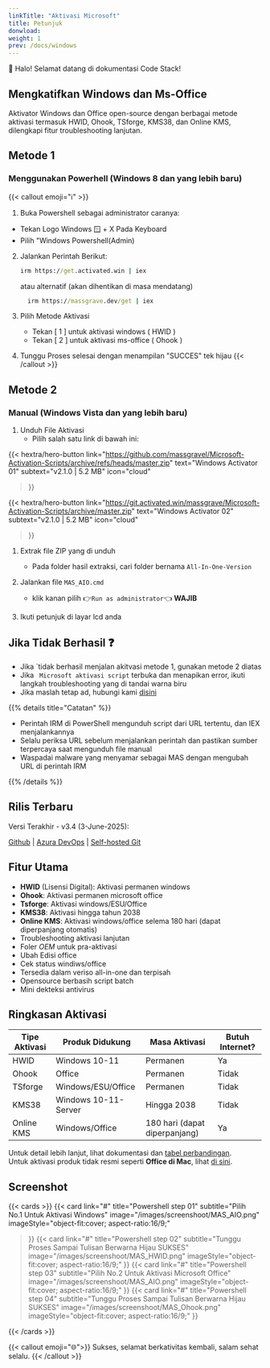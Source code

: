 ```yaml
---
linkTitle: "Aktivasi Microsoft"
title: Petunjuk
donwload: 
weight: 1
prev: /docs/windows
---
```


👋 Halo! Selamat datang di dokumentasi Code Stack!

<!--more-->

## Mengkatifkan Windows dan Ms-Office

Aktivator Windows dan Office open-source dengan berbagai metode aktivasi termasuk HWID, Ohook, TSforge, KMS38, dan Online KMS, dilengkapi fitur troubleshooting lanjutan.

## Metode 1 
### Menggunakan Powerhell (Windows 8 dan yang lebih baru)

{{< callout emoji="ℹ️" >}}
1. Buka Powershell sebagai administrator caranya:
  * Tekan Logo Windows 🪟 + X Pada Keyboard
  * Pilih "Windows Powershell(Admin)
2. Jalankan Perintah Berikut:

   ```cmd
   irm https://get.activated.win | iex
   ```
   atau alternatif (akan dihentikan di masa mendatang)

   ```cmd
     irm https://massgrave.dev/get | iex
     ```
3. Pilih Metode Aktivasi
   * Tekan [ 1 ] untuk aktivasi windows ( HWID )
   * Tekan [ 2 ] untuk aktivasi ms-office ( Ohook )
4. Tunggu Proses selesai dengan menampilan "SUCCES" tek hijau
{{< /callout >}}

## Metode 2
### Manual (Windows Vista dan yang lebih baru)

1. Unduh File Aktivasi
   * Pilih salah satu link di bawah ini:

  {{< hextra/hero-button 
  link="https://github.com/massgravel/Microsoft-Activation-Scripts/archive/refs/heads/master.zip"
  text="Windows Activator 01"
  subtext="v2.1.0 | 5.2 MB"
  icon="cloud"
  >}}

  {{< hextra/hero-button 
  link="https://git.activated.win/massgrave/Microsoft-Activation-Scripts/archive/master.zip"
  text="Windows Activator 02"
  subtext="v2.1.0 | 5.2 MB"
  icon="cloud"
  >}}


1. Extrak file ZIP yang di unduh
   * Pada folder hasil extraksi, cari folder bernama `All-In-One-Version`

2. Jalankan file `MAS_AIO.cmd`
   * klik kanan pilih 👉`Run as administrator`👈 **WAJIB**

3. Ikuti petunjuk di layar lcd anda


## Jika Tidak Berhasil ❓

* Jika `tidak berhasil menjalan akitvasi metode 1, gunakan metode 2 diatas
* Jika ` Microsoft aktivasi script` terbuka dan menapikan error, ikuti langkah troubleshooting yang di tandai warna biru
* Jika maslah tetap ad, hubungi kami [disini](https://devcomp.fun/troubleshoot)

{{% details title="Catatan" %}}
* Perintah IRM di PowerShell mengunduh script dari URL tertentu, dan IEX menjalankannya
* Selalu periksa URL sebelum menjalankan perintah dan pastikan sumber terpercaya saat mengunduh file manual
* Waspadai malware yang menyamar sebagai MAS dengan mengubah URL di perintah IRM

{{% /details %}}

## Rilis Terbaru
Versi Terakhir - v3.4 (3-June-2025):

[Github](https://github.com/massgravel/Microsoft-Activation-Scripts) |
[Azura DevOps](https://dev.azure.com/massgrave/_git/Microsoft-Activation-Scripts) |
[Self-hosted Git](https://git.activated.win/massgrave/Microsoft-Activation-Scripts)


## Fitur Utama
* **HWID** (Lisensi Digital): Aktivasi permanen windows
* **Ohook**: Aktivasi permanen microsoft office
* **Tsforge**: Aktivasi windows/ESU/Office
* **KMS38**: Aktivasi hingga tahun 2038
* **Online KMS**: Aktivasi windows/office selema 180 hari (dapat diperpanjang otomatis)
* Troubleshooting aktivasi lanjutan
* Foler $OEM$ untuk pra-aktivasi
* Ubah Edisi office
* Cek status windiws/office
* Tersedia dalam veriso all-in-one dan terpisah
* Opensource berbasih script batch
* Mini dekteksi antivirus

## Ringkasan Aktivasi

| Tipe Aktivasi | Produk Didukung | Masa Aktivasi | Butuh Internet? |
|--------------|----------------|--------------|----------------|
| HWID | Windows 10-11 | Permanen | Ya |
| Ohook | Office | Permanen | Tidak |
| TSforge | Windows/ESU/Office | Permanen | Tidak |
| KMS38 | Windows 10-11-Server | Hingga 2038 | Tidak |
| Online KMS | Windows/Office | 180 hari (dapat diperpanjang) | Ya |

Untuk detail lebih lanjut, lihat dokumentasi dan [tabel perbandingan](#).  
Untuk aktivasi produk tidak resmi seperti **Office di Mac**, lihat [di sini](#).

## Screenshot
{{< cards >}}
  {{< card
        link="#"
        title="Powershell step 01"
        subtitle="Pilih No.1 Untuk Aktivasi Windows"
        image="/images/screenshoot/MAS_AIO.png"
        imageStyle="object-fit:cover; aspect-ratio:16/9;"
  >}}
    {{< card
        link="#"
        title="Powershell step 02"
        subtitle="Tunggu Proses Sampai Tulisan Berwarna Hijau SUKSES"
        image="/images/screenshoot/MAS_HWID.png"
        imageStyle="object-fit:cover; aspect-ratio:16/9;"
  >}}
      {{< card
        link="#"
        title="Powershell step 03"
        subtitle="Pilih No.2 Untuk Aktivasi Microsoft Office"
        image="/images/screenshoot/MAS_AIO.png"
        imageStyle="object-fit:cover; aspect-ratio:16/9;"
  >}}
      {{< card
        link="#"
        title="Powershell step 04"
        subtitle="Tunggu Proses Sampai Tulisan Berwarna Hijau SUKSES"
        image="/images/screenshoot/MAS_Ohook.png"
        imageStyle="object-fit:cover; aspect-ratio:16/9;"
  >}}
  
{{< /cards >}}

{{< callout emoji="🌐">}}
  Sukses, selamat berkativitas kembali, salam sehat selalu.
{{< /callout >}}

